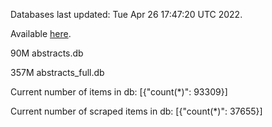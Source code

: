 Databases last updated: Tue Apr 26 17:47:20 UTC 2022. 

Available [here](https://github.com/cbeauhilton/ash-db/releases).


90M	abstracts.db

357M	abstracts_full.db

Current number of items in db:
[{"count(*)": 93309}]

Current number of scraped items in db:
[{"count(*)": 37655}]
